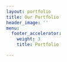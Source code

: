 ```yaml
---
layout: portfolio
title: Our Portfolio
header_image: ''
menu:
  footer_accelerator:
    weight: 3
    title: Portfolio

---
```


